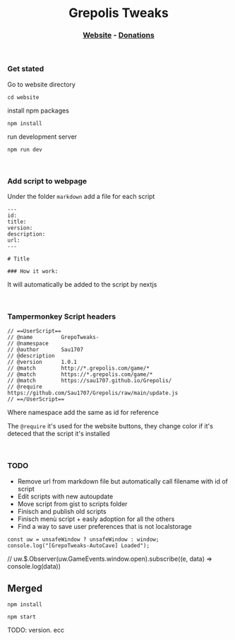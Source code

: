 # <div align="center"> Grepolis Tweaks </div>

### <div align="center"> [Website](https://sau1707.github.io/Grepolis/) - [Donations](https://paypal.me/sau1707) </div>

<br />

### Get stated

Go to website directory

```
cd website
```

install npm packages

```
npm install
```

run development server

```
npm run dev
```

<br />

### Add script to webpage

Under the folder `markdown` add a file for each script

```
---
id:
title:
version:
description:
url:
---

# Title

### How it work:
```

It will automatically be added to the script by nextjs

<br />

### Tampermonkey Script headers

```
// ==UserScript==
// @name         GrepoTweaks-
// @namespace
// @author       Sau1707
// @description
// @version      1.0.1
// @match        http://*.grepolis.com/game/*
// @match        https://*.grepolis.com/game/*
// @match        https://sau1707.github.io/Grepolis/
// @require      https://github.com/Sau1707/Grepolis/raw/main/update.js
// ==/UserScript==
```

Where namespace add the same as id for reference

The `@require` it's used for the website buttons, they change color if it's deteced that the script it's installed

<br />

### TODO

-   Remove url from markdown file but automatically call filename with id of script
-   Edit scripts with new autoupdate
-   Move script from gist to scripts folder
-   Finisch and publish old scripts
-   Finisch menù script + easly adoption for all the others
-   Find a way to save user preferences that is not localstorage

```
const uw = unsafeWindow ? unsafeWindow : window;
console.log("[GrepoTweaks-AutoCave] Loaded");
```

// uw.$.Observer(uw.GameEvents.window.open).subscribe((e, data) => console.log(data))

## Merged

```
npm install
```

```
npm start
```

TODO: version. ecc
